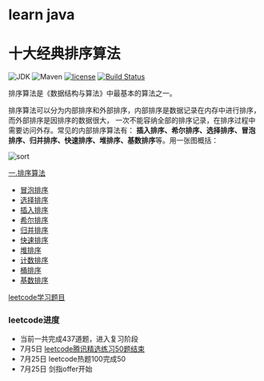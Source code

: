 # learn java 
# 十大经典排序算法
![JDK](https://img.shields.io/badge/JDK-1.8-green.svg)
![Maven](https://img.shields.io/badge/Maven-3.3.1-green.svg)
[![license](https://img.shields.io/badge/license-GPL%20v3-yellow.svg)](https://gitee.com/yadong.zhang/DBlog/blob/master/LICENSE)
[![Build Status](https://travis-ci.org/hustcc/JS-Sorting-Algorithm.svg?branch=master)](https://travis-ci.org/hustcc/JS-Sorting-Algorithm)

排序算法是《数据结构与算法》中最基本的算法之一。

排序算法可以分为内部排序和外部排序，内部排序是数据记录在内存中进行排序，而外部排序是因排序的数据很大，
一次不能容纳全部的排序记录，在排序过程中需要访问外存。常见的内部排序算法有：
**插入排序、希尔排序、选择排序、冒泡排序、归并排序、快速排序、堆排序、基数排序**等。用一张图概括：

![sort](/Users/huximing/IdeaProjects/MathAndInterview/README.assets/sort.png)

[一.排序算法](/math/src/commonSort)

- [冒泡排序](./sortDoc/1.bubbleSort.md)
- [选择排序](./sortDoc/2.selectionSort.md)
- [插入排序](./sortDoc/3.insertionSort.md)
- [希尔排序](./sortDoc/4.shellSort.md)
- [归并排序](./sortDoc/5.mergeSort.md)
- [快速排序](./sortDoc/6.quickSort.md)
- [堆排序](./sortDoc/7.heapSort.md)
- [计数排序](./sortDoc/8.countingSort.md)
- [桶排序](./sortDoc/9.bucketSort.md)
- [基数排序](./sortDoc/10.radixSort.md)

[leetcode学习题目](/math/src/LeetCode)
### leetcode进度
- 当前一共完成437道题，进入复习阶段
- 7月5日 [leetcode腾讯精选练习50题结束](https://leetcode-cn.com/problemset/50/)
- 7月25日 leetcode热题100完成50
- 7月25日 剑指offer开始

